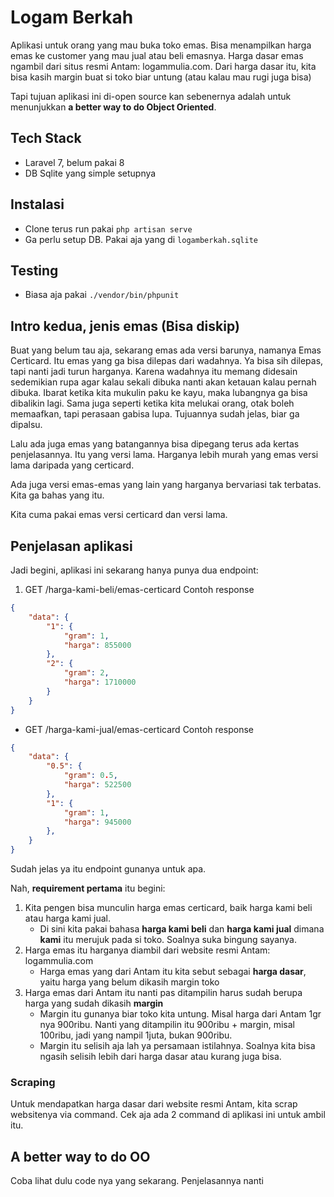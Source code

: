 # Logam Berkah

Aplikasi untuk orang yang mau buka toko emas.
Bisa menampilkan harga emas ke customer yang mau jual atau beli emasnya.
Harga dasar emas ngambil dari situs resmi Antam: logammulia.com.
Dari harga dasar itu, kita bisa kasih margin buat si toko biar untung (atau kalau mau rugi juga bisa)

Tapi tujuan aplikasi ini di-open source kan sebenernya adalah untuk menunjukkan **a better way to do Object Oriented**.

## Tech Stack

- Laravel 7, belum pakai 8
- DB Sqlite yang simple setupnya

## Instalasi

- Clone terus run pakai `php artisan serve`
- Ga perlu setup DB. Pakai aja yang di `logamberkah.sqlite`

## Testing

- Biasa aja pakai `./vendor/bin/phpunit`

## Intro kedua, jenis emas (Bisa diskip)

Buat yang belum tau aja, sekarang emas ada versi barunya, namanya Emas Certicard.
Itu emas yang ga bisa dilepas dari wadahnya. Ya bisa sih dilepas, tapi nanti jadi turun harganya.
Karena wadahnya itu memang didesain sedemikian rupa agar kalau sekali dibuka nanti akan ketauan kalau pernah dibuka.
Ibarat ketika kita mukulin paku ke kayu, maka lubangnya ga bisa dibalikin lagi. Sama juga seperti ketika kita melukai orang, otak boleh memaafkan, tapi perasaan gabisa lupa.
Tujuannya sudah jelas, biar ga dipalsu.

Lalu ada juga emas yang batangannya bisa dipegang terus ada kertas penjelasannya. Itu yang versi lama.
Harganya lebih murah yang emas versi lama daripada yang certicard.

Ada juga versi emas-emas yang lain yang harganya bervariasi tak terbatas.
Kita ga bahas yang itu. 

Kita cuma pakai emas versi certicard dan versi lama.

## Penjelasan aplikasi

Jadi begini, aplikasi ini sekarang hanya punya dua endpoint:
1. GET /harga-kami-beli/emas-certicard
Contoh response
```json
{
    "data": {
        "1": {
            "gram": 1,
            "harga": 855000
        },
        "2": {
            "gram": 2,
            "harga": 1710000
        }
    }
}
```
- GET /harga-kami-jual/emas-certicard
Contoh response
```json
{
    "data": {
        "0.5": {
            "gram": 0.5,
            "harga": 522500
        },
        "1": {
            "gram": 1,
            "harga": 945000
        },
    }
}
```

Sudah jelas ya itu endpoint gunanya untuk apa.

Nah, **requirement pertama** itu begini:
1. Kita pengen bisa munculin harga emas certicard, baik harga kami beli atau harga kami jual.
   - Di sini kita pakai bahasa **harga kami beli** dan **harga kami jual** dimana **kami** itu merujuk pada si toko. Soalnya suka bingung sayanya. 
2. Harga emas itu harganya diambil dari website resmi Antam: logammulia.com
   - Harga emas yang dari Antam itu kita sebut sebagai **harga dasar**, yaitu harga yang belum dikasih margin toko
3. Harga emas dari Antam itu nanti pas ditampilin harus sudah berupa harga yang sudah dikasih **margin**
   - Margin itu gunanya biar toko kita untung. Misal harga dari Antam 1gr nya 900ribu. Nanti yang ditampilin itu 900ribu + margin, misal 100ribu, jadi yang nampil 1juta, bukan 900ribu.
   - Margin itu selisih aja lah ya persamaan istilahnya. Soalnya kita bisa ngasih selisih lebih dari harga dasar atau kurang juga bisa.

### Scraping
Untuk mendapatkan harga dasar dari website resmi Antam, kita scrap websitenya via command. Cek aja ada 2 command di aplikasi ini untuk ambil itu.

## A better way to do OO

Coba lihat dulu code nya yang sekarang.
Penjelasannya nanti
